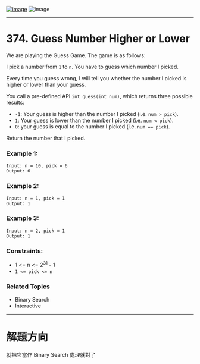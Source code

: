 [![image](https://img.shields.io/badge/Leetcode-Link-blue?logo=leetcode)](https://leetcode.com/problems/guess-number-higher-or-lower/)
![image](https://img.shields.io/badge/Difficulty-Easy-green)

---

# 374. Guess Number Higher or Lower

We are playing the Guess Game. The game is as follows:

I pick a number from `1` to `n`. You have to guess which number I picked.

Every time you guess wrong, I will tell you whether the number I picked is higher or lower than your guess.

You call a pre-defined API `int guess(int num)`, which returns three possible results:

 - `-1`: Your guess is higher than the number I picked (i.e. `num > pick`).
 - `1`: Your guess is lower than the number I picked (i.e. `num < pick`).
 - `0`: your guess is equal to the number I picked (i.e. `num == pick`).

Return the number that I picked.

### Example 1:

```
Input: n = 10, pick = 6
Output: 6
```

### Example 2:

```
Input: n = 1, pick = 1
Output: 1
```

### Example 3:

```
Input: n = 2, pick = 1
Output: 1
```

### Constraints:

- 1 <= n <= $2^{31}$ - 1
- `1 <= pick <= n`

### Related Topics

- Binary Search
- Interactive
  
---

# 解題方向

就把它當作 Binary Search 處理就對了